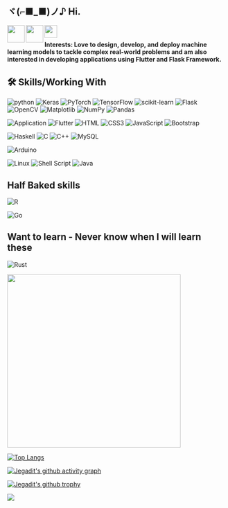 ## ヾ(⌐■_■)ノ♪ Hi.

<a href="https://www.linkedin.com/in/jegadit-s-saravanan-204007217/">
  <img align="left" width="40px" src="https://cliply.co/wp-content/uploads/2021/02/372102050_LINKEDIN_ICON_TRANSPARENT_1080.gif"  />
</a>
<a href="#">
  <img align="left" width="40px" src="https://cliply.co/wp-content/uploads/2019/07/371907300_INSTAGRAM_ICON_TRANSPARENT_400.gif" />
</a>
<a href="mailto:jegaditssaravanan@yahoo.com">
  <img align="left" width="29px" src="https://www.bootgum.com/wp-content/uploads/2018/07/Email_Open_550px-1.gif" />
</a>
<br/>


#### Interests: Love to design, develop, and deploy machine learning models to tackle complex real-world problems and am also interested in developing applications using Flutter and Flask Framework.


## 🛠️ Skills/Working With

![python](https://img.shields.io/badge/Python-3776AB?style=for-the-badge&logo=python&logoColor=white)
![Keras](https://img.shields.io/badge/Keras-%23D00000.svg?style=for-the-badge&logo=Keras&logoColor=white)
![PyTorch](https://img.shields.io/badge/PyTorch-%23EE4C2C.svg?style=for-the-badge&logo=PyTorch&logoColor=white)
![TensorFlow](https://img.shields.io/badge/TensorFlow-%23FF6F00.svg?style=for-the-badge&logo=TensorFlow&logoColor=white)
![scikit-learn](https://img.shields.io/badge/scikit--learn-%23F7931E.svg?style=for-the-badge&logo=scikit-learn&logoColor=white)
![Flask](https://img.shields.io/badge/flask-%23000.svg?style=for-the-badge&logo=flask&logoColor=white)
![OpenCV](https://img.shields.io/badge/opencv-%23white.svg?style=for-the-badge&logo=opencv&logoColor=white)
![Matplotlib](https://img.shields.io/badge/Matplotlib-%23ffffff.svg?style=for-the-badge&logo=Matplotlib&logoColor=black)
![NumPy](https://img.shields.io/badge/numpy-%23013243.svg?style=for-the-badge&logo=numpy&logoColor=white)
![Pandas](https://img.shields.io/badge/pandas-%23150458.svg?style=for-the-badge&logo=pandas&logoColor=white)

![Application](https://img.shields.io/badge/Application-%2300599C.svg?style=for-the-badge&logo=Applicatio&logoColor=white)
![Flutter](https://img.shields.io/badge/Flutter-%2302569B.svg?style=for-the-badge&logo=Flutter&logoColor=white)
![HTML](https://img.shields.io/badge/html5-%23E34F26.svg?style=for-the-badge&logo=html5&logoColor=white)
![CSS3](https://img.shields.io/badge/css3-%231572B6.svg?style=for-the-badge&logo=css3&logoColor=white)
![JavaScript](https://img.shields.io/badge/javascript-%23323330.svg?style=for-the-badge&logo=javascript&logoColor=%23F7DF1E)
![Bootstrap](https://img.shields.io/badge/bootstrap-%23563D7C.svg?style=for-the-badge&logo=bootstrap&logoColor=white)

![Haskell](https://img.shields.io/badge/Haskell-5e5086?style=for-the-badge&logo=haskell&logoColor=white)
![C](https://img.shields.io/badge/c-%2300599C.svg?style=for-the-badge&logo=c&logoColor=white)
![C++](https://img.shields.io/badge/c++-%2300599C.svg?style=for-the-badge&logo=c%2B%2B&logoColor=white)
![MySQL](https://img.shields.io/badge/mysql-%2300f.svg?style=for-the-badge&logo=mysql&logoColor=white)

![Arduino](https://img.shields.io/badge/-Arduino-00979D?style=for-the-badge&logo=Arduino&logoColor=white)

![Linux](https://img.shields.io/badge/Linux-FCC624?style=for-the-badge&logo=linux&logoColor=black)
![Shell Script](https://img.shields.io/badge/shell_script-%23121011.svg?style=for-the-badge&logo=gnu-bash&logoColor=white)
![Java](https://img.shields.io/badge/java-%23ED8B00.svg?style=for-the-badge&logo=java&logoColor=white)

## Half Baked skills

![R](https://img.shields.io/badge/r-%23276DC3.svg?style=for-the-badge&logo=r&logoColor=white)

![Go](https://img.shields.io/badge/go-%2300ADD8.svg?style=for-the-badge&logo=go&logoColor=white)



## Want to learn - Never know when I will learn these

![Rust](https://img.shields.io/badge/rust-%23000000.svg?style=for-the-badge&logo=rust&logoColor=white)


<!--
<table>
  <tr>
    <td><b>Technology</b></td>
    <td><img src="https://raw.githubusercontent.com/devicons/devicon/master/icons/python/python-original.svg" alt="python" width="40" height="40"/></td>
    <td><img src="https://raw.githubusercontent.com/devicons/devicon/master/icons/cplusplus/cplusplus-original.svg" alt="cplusplus" width="40" height="40"/></td>
    <td><img src="https://raw.githubusercontent.com/devicons/devicon/master/icons/c/c-original.svg" alt="c" width="40" height="40"/></td>
    <td><img src="https://raw.githubusercontent.com/devicons/devicon/master/icons/html5/html5-original-wordmark.svg" alt="html5" width="40" height="40"/></td>
    <td><img src="https://raw.githubusercontent.com/devicons/devicon/master/icons/css3/css3-original-wordmark.svg" alt="css3" width="40" height="40"/></td>
    <td><img src="https://img.icons8.com/color/452/javascript--v1.png" alt="Javascript" width="40" height="40"/></td>
    <td><img src="https://cdn-icons-png.flaticon.com/512/226/226777.png" alt="Java" width="40" height="40"/></td>
    <td><img src="https://img.icons8.com/color/452/flutter.png" alt="Flutter" width="40" height="40"/></td>
    <td><img src="https://cdn-icons-png.flaticon.com/512/6996/6996035.png" alt="shellScripting" width="35" height="35"/></td>
    <td><img src="https://cdn-icons-png.flaticon.com/512/900/900618.png" alt="Verilog" width="35" height="35"/></td>
    <td><img src="https://upload.wikimedia.org/wikipedia/commons/8/87/Arduino_Logo.svg" alt="Arduino" width="30" height="30"/></td>
  </tr>
  <tr>
    <td><b>Expertise Level</b></td>
    <td>8.5/10</td>
    <td>7/10</td>
    <td>5.5/10</td>
    <td>9/10</td>
    <td>9/10</td>
    <td>5/10</td>
    <td>6.5/10</td>
    <td>6/10</td>
    <td>6/10</td>
    <td>7.5/10</td>
    <td>8/10</td>
  </tr>
</table>
-->

<!--
<p align="left">
   <img src="https://raw.githubusercontent.com/devicons/devicon/master/icons/python/python-original.svg" alt="python" width="40" height="40"/>
   <img src="https://raw.githubusercontent.com/devicons/devicon/master/icons/cplusplus/cplusplus-original.svg" alt="cplusplus" width="40" height="40"/>
   <br/>
   <img src="https://raw.githubusercontent.com/devicons/devicon/master/icons/c/c-original.svg" alt="c" width="40" height="40"/>
   <img src="https://raw.githubusercontent.com/devicons/devicon/master/icons/html5/html5-original-wordmark.svg" alt="html5" width="40" height="40"/>
   <img src="https://raw.githubusercontent.com/devicons/devicon/master/icons/css3/css3-original-wordmark.svg" alt="css3" width="40" height="40"/>
   <img src="https://img.icons8.com/color/452/javascript--v1.png" alt="Javascript" width="40" height="40"/>
   <img src="https://upload.wikimedia.org/wikipedia/commons/8/87/Arduino_Logo.svg" alt="Arduino" width="40" height="30"/>
   <img src="https://img.icons8.com/color/452/flutter.png" alt="Flutter" width="40" height="40"/>
   <br/>
   <img src="https://cdn-icons-png.flaticon.com/512/1053/1053367.png" alt="shellScripting" width="35" height="35"/>
   <img src="https://cdn-icons-png.flaticon.com/512/226/226777.png" alt="Java" width="40" height="40"/>
   <img src="https://cdn-icons-png.flaticon.com/512/900/900618.png" alt="Verilog" width="35" height="35"/>
</p>
-->

<img src="https://github-readme-stats.vercel.app/api?username=jegadit&show_icons=true&theme=aura_dark" width="400">

[![Top Langs](https://github-readme-stats.vercel.app/api/top-langs/?username=Jegadit&layout=compact&langs_count=10&hide=coq,Assembly,CSS)](https://github.com/anuraghazra/github-readme-stats)

[![Jegadit's github activity graph](https://activity-graph.herokuapp.com/graph?username=jegadit&theme=dracula)](https://github.com/jegadit)

[![Jegadit's github trophy](https://github-profile-trophy.vercel.app/?username=jegadit&row=1&margin-w=5)](https://github.com/jegadit/github-profile-trophy)

![](https://komarev.com/ghpvc/?username=jegadit&color=green)
